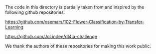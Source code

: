 The code in this directory is partially taken from and inspired by the following github repositories:

https://github.com/osemars/102-Flower-Classification-by-Transfer-Learning

https://github.com/JoLinden/dl4ia-challenge

We thank the authors of these repositories for making this work public.
